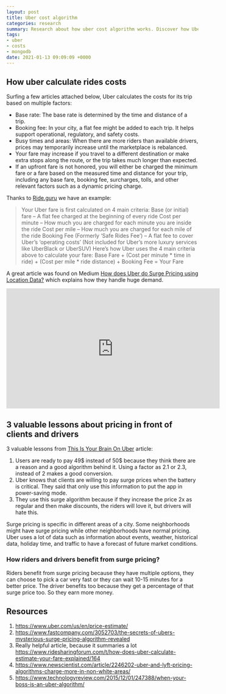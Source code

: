 ```yaml
---
layout: post
title: Uber cost algorithm
categories: research
summary: Research about how uber cost algorithm works. Discover how Uber surge pricing and benefits from hight traffic.
tags:
- uber
- costs
- mongodb
date: 2021-01-13 09:09:09 +0000
---
```

## How uber calculate rides costs
Surfing a few articles attached below, Uber calculates the costs for its trip based on multiple factors:
- Base rate: The base rate is determined by the time and distance of a trip.
- Booking fee: In your city, a flat fee might be added to each trip. It helps support operational, regulatory, and safety costs.
- Busy times and areas: When there are more riders than available drivers, prices may temporarily increase until the marketplace is rebalanced.
- Your fare may increase if you travel to a different destination or make extra stops along the route, or the trip takes much longer than expected.
- If an upfront fare is not honored, you will either be charged the minimum fare or a fare based on the measured time and distance for your trip, including any base fare, booking fee, surcharges, tolls, and other relevant factors such as a dynamic pricing charge.

Thanks to [Ride.guru](https://ride.guru/content/newsroom/how-is-my-uber-fare-calculated) we have an example:

> Your Uber fare is first calculated on 4 main criteria:
> Base (or initial) fare – A flat fee charged at the beginning of every ride
> Cost per minute – How much you are charged for each minute you are inside the ride
> Cost per mile – How much you are charged for each mile of the ride
> Booking Fee (Formerly ‘Safe Rides Fee’) – A flat fee to cover Uber’s ‘operating costs’ (Not included for Uber’s more luxury services like UberBlack or UberSUV)
> Here’s how Uber uses the 4 main criteria above to calculate your fare:
> Base Fare + (Cost per minute * time in ride) + (Cost per mile * ride distance) + Booking Fee = Your Fare

A great article was found on Medium [How does Uber do Surge Pricing using Location Data?](https://medium.com/locale-ai/how-does-uber-do-price-surge-using-location-data-cfee03415022) which explains how they handle huge demand.

<iframe width="560" height="315" src="https://www.youtube.com/embed/6JZ6yjJprok" frameborder="0" allow="accelerometer; autoplay; clipboard-write; encrypted-media; gyroscope; picture-in-picture" allowfullscreen></iframe>

## 3 valuable lessons about pricing in front of clients and drivers
3 valuable lessons from [This Is Your Brain On Uber](https://www.npr.org/2016/05/17/478266839/this-is-your-brain-on-uber?t=1610542419609) article:

1. Users are ready to pay 49$ instead of 50$ because they think there are a reason and a good algorithm behind it. Using a factor as 2.1 or 2.3, instead of 2 makes a good conversion.
2. Uber knows that clients are willing to pay surge prices when the battery is critical. They said that only use this information to put the app in power-saving mode.
3. They use this surge algorithm because if they increase the price 2x as regular and then make discounts, the riders will love it, but drivers will hate this.

Surge pricing is specific in different areas of a city. Some neighborhoods might have surge pricing while other neighborhoods have normal pricing. Uber uses a lot of data such as information about events, weather, historical data, holiday time, and traffic to have a forecast of future market conditions.

### How riders and drivers benefit from surge pricing?

Riders benefit from surge pricing because they have multiple options, they can choose to pick a car very fast or they can wait 10-15 minutes for a better price.
The driver benefits too because they get a percentage of that surge price too. So they earn more money.

## Resources
1. https://www.uber.com/us/en/price-estimate/
2. https://www.fastcompany.com/3052703/the-secrets-of-ubers-mysterious-surge-pricing-algorithm-revealed
3. Really helpful article, because it summaries a lot https://www.ridesharingforum.com/t/how-does-uber-calculate-estimate-your-fare-explained/164
4. https://www.newscientist.com/article/2246202-uber-and-lyft-pricing-algorithms-charge-more-in-non-white-areas/
5. https://www.technologyreview.com/2015/12/01/247388/when-your-boss-is-an-uber-algorithm/

